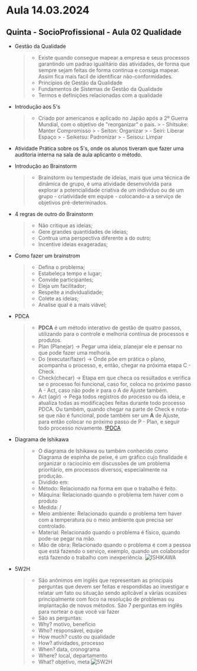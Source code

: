 # Aula 14.03.2024

## Quinta - SocioProfissional - Aula 02 Qualidade

- Gestão da Qualidade 
    > - Existe quando consegue mapear a empresa e seus processos garantindo um padrao igualitário das atividades, de forma que sempre sejam feitas de forma continua e consiga mapear. Assim fica mais facíl de identificar não-conformidades.
    > - Princípios de Gestão da Qualidade
    > - Fundamentos de Sistemas de Gestão da Qualidade
    > - Termos e definições relacionadas com a qualidade

- Introdução aos 5's
    > - Criado por americanos e aplicado no Japão após a 2º Guerra Mundial, com o objetivo de "reorganizar" o país.
        > - Shitsuke: Manter Compromisso
        > - Seiton: Organizar
        > - Seiri: Liberar Espaço
        > - Seiketsu: Padronizar
        > - Seisou: Limpar 

- Atividade Prática sobre os 5's, onde os alunos tiveram que fazer uma auditoria interna na sala de aula aplicanto o método.

- Introdução ao Brainstorm
    > - Brainstorm ou tempestade de ideias, mais que uma técnica de dinâmica de grupo, é uma atividade desenvolvida para explorar a potencialidade criativa de um indíviduo ou de um grupo - criatividade em equipe - colocando-a a serviço de objetivos pré-determinados.

- 4 regras de outro do Brainstorm
    > - Não critique as ideias;
    > - Gere grandes quantidades de ideias;
    > - Contrua uma perspectiva diferente a do outro;
    > - Incentive ideias exageradas;

- Como fazer um brainstrom
    > - Defina o problema;
    > - Estabeleça tempo e lugar;
    > - Convide participantes;
    > - Eleja um facilitador;
    > - Respeite a individualidade;
    > - Colete as ideias;
    > - Analise qual é a mais viável;

- PDCA
    > - <strong>PDCA</strong> é um método interativo de gestão de quatro passos, utilizando para o controle e melhoria contínua de processos e produtos.
    > - Plan (Planejar) -> Pegar uma ideia, planejar ele e pensar no que pode fazer uma melhoria.
    > - Do (executar/fazer) -> Onde põe em prática o plano, acompanha o processo, e, então, chegar na próxima etapa C - Check
    > - Check(checar) -> Etapa em que checa os resultados e verifica se o processo foi funcional, caso for, coloca no próximo passo A - Act, caso não pode ir para o A de Ajuste também.
    > - Act (agir) -> Pega todos registros do processo ou da ideia, e atualiza todas as modificações feitas durante todo processo PDCA. Ou também, quando chegar na parte de Check e nota-se que não é funcional, pode também ser um <strong>A</strong> de Ajuste, para então colocar no próximo passo de P - Plan, e seguir todo processo novamente.
    [!PDCA][def]

- Diagrama de Ishikawa
    > - O diagrama de Ishikawa ou também conhecido como Diagrama de espinha de peixe, é um gráfico cujo finalidade é organizar o raciocínio em discussões de um problema prioritário, em processos diversos, especialmente na produção.
    > - Dividido em:
    > - Método: Relacionado na forma em que o trabalho é feito.
    > - Máquina: Relacionado quando o problema tem haver com o produto
    > - Medida: /
    > - Meio ambiente: Relacionado quando o problema tem haver com a temperatura ou o meio ambiente que precisa ser controlado.
    > - Material: Relacionado quando o problema é físico, quando pode-se pegar na mão.
    > - Mão de obra: Relacionado quando o problema é com a pessoa que está fazendo o serviço, exemplo, quando um colaborador está fazendo o trabalho com inexperiência.
    ![ISHIKAWA][def2]

- 5W2H
    > - São anônimos em inglês que representam as principais perguntas que devem ser feitas e respondidas ao investigar e relatar um fato ou situação sendo aplicável a vàrias ocasiões principalmente com foco na resolução de problemas ou implantação de novos métodos. São 7 perguntas em inglês para nortear o que você vai fazer
    > - São as perguntas:
    > - Why? motivo, beneficio
    > - Who? responsável, equipe
    > - How much? custo ou qualidade
    > - How? atividades, processo
    > - When? data, cronograma
    > - Where? local, departamento
    > - What? objetivo, meta
    ![5W2H][def3]


[def]: https://www.google.com/url?sa=i&url=https%3A%2F%2Fevnts.com.br%2Fblog%2Fpdca-para-eventos&psig=AOvVaw2AU_JnbnGafTaF_ofkyHyg&ust=1710531622761000&source=images&cd=vfe&opi=89978449&ved=0CBMQjRxqFwoTCPid0oDB9IQDFQAAAAAdAAAAABAD
[def2]: https://www.google.com/url?sa=i&url=https%3A%2F%2Fblogdaqualidade.com.br%2Fcomo-o-diagrama-de-ishikawa-me-ajuda%2F&psig=AOvVaw2sMjOSp4L_em-Z55QaZfvP&ust=1710531665289000&source=images&cd=vfe&opi=89978449&ved=0CBMQjRxqFwoTCLik_JTB9IQDFQAAAAAdAAAAABAD
[def3]: https://www.google.com/url?sa=i&url=https%3A%2F%2Frockcontent.com%2Fbr%2Fblog%2Fo-que-e-5w2h%2F&psig=AOvVaw0W_O4RW-sox75g2MoRwBIT&ust=1710532207546000&source=images&cd=vfe&opi=89978449&ved=0CBMQjRxqFwoTCJjA-pbD9IQDFQAAAAAdAAAAABAI